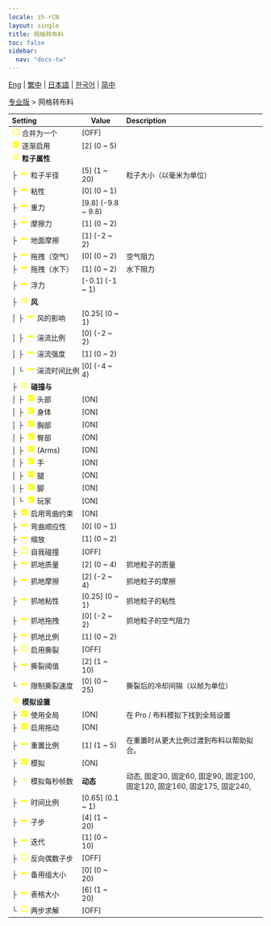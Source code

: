 ```yaml
---
locale: zh-rCN
layout: single
title: 网格转布料
toc: false
sidebar:
  nav: "docs-tw"
---
```

[Eng](/dancexr/menu/2025.4/actor/mesh_to_cloth) | [繁中](/tw/dancexr/menu/2025.4/actor/mesh_to_cloth) | [日本語](/jp/dancexr/menu/2025.4/actor/mesh_to_cloth) | [한국어](/kr/dancexr/menu/2025.4/actor/mesh_to_cloth) | [简中](/zh/dancexr/menu/2025.4/actor/mesh_to_cloth)

[专业版](../menu#专业版) > 网格转布料



| Setting | Value | Description |
| :--- | --- | :--- |
|<nobr> ![check_off icon](/images/icon/ic_check_off.png)  合并为一个</nobr>| [OFF] | 
|<nobr> ![check_on icon](/images/icon/ic_check_on.png)  逐渐启用</nobr>| [2] (0 ~ 5) | 
|<nobr> ![tune icon](/images/icon/ic_tune.png)  <b>粒子属性</b></nobr>| | 
|<nobr>├&nbsp; ![slider icon](/images/icon/ic_slider.png)  粒子半径</nobr>| [5] (1 ~ 20) | 粒子大小（以毫米为单位）
|<nobr>├&nbsp; ![slider icon](/images/icon/ic_slider.png)  粘性</nobr>| [0] (0 ~ 1) | 
|<nobr>├&nbsp; ![slider icon](/images/icon/ic_slider.png)  重力</nobr>| [9.8] (-9.8 ~ 9.8) | 
|<nobr>├&nbsp; ![slider icon](/images/icon/ic_slider.png)  摩擦力</nobr>| [1] (0 ~ 2) | 
|<nobr>├&nbsp; ![slider icon](/images/icon/ic_slider.png)  地面摩擦</nobr>| [1] (-2 ~ 2) | 
|<nobr>├&nbsp; ![slider icon](/images/icon/ic_slider.png)  拖拽（空气）</nobr>| [0] (0 ~ 2) | 空气阻力
|<nobr>├&nbsp; ![slider icon](/images/icon/ic_slider.png)  拖拽（水下）</nobr>| [1] (0 ~ 2) | 水下阻力
|<nobr>├&nbsp; ![slider icon](/images/icon/ic_slider.png)  浮力</nobr>| [-0.1] (-1 ~ 1) | 
|<nobr>├&nbsp; ![tune icon](/images/icon/ic_tune.png)  <b>风</b></nobr>| | 
|<nobr>│&nbsp;├&nbsp; ![slider icon](/images/icon/ic_slider.png)  风的影响</nobr>| [0.25] (0 ~ 1) | 
|<nobr>│&nbsp;├&nbsp; ![slider icon](/images/icon/ic_slider.png)  湍流比例</nobr>| [0] (-2 ~ 2) | 
|<nobr>│&nbsp;├&nbsp; ![slider icon](/images/icon/ic_slider.png)  湍流强度</nobr>| [1] (0 ~ 2) | 
|<nobr>│&nbsp;└&nbsp; ![slider icon](/images/icon/ic_slider.png)  湍流时间比例</nobr>| [0] (-4 ~ 4) | 
|<nobr>├&nbsp; ![tune icon](/images/icon/ic_tune.png)  <b>碰撞与</b></nobr>| | 
|<nobr>│&nbsp;├&nbsp; ![check_on icon](/images/icon/ic_check_on.png)  头部</nobr>| [ON] | 
|<nobr>│&nbsp;├&nbsp; ![check_on icon](/images/icon/ic_check_on.png)  身体</nobr>| [ON] | 
|<nobr>│&nbsp;├&nbsp; ![check_on icon](/images/icon/ic_check_on.png)  胸部</nobr>| [ON] | 
|<nobr>│&nbsp;├&nbsp; ![check_on icon](/images/icon/ic_check_on.png)  臀部</nobr>| [ON] | 
|<nobr>│&nbsp;├&nbsp; ![check_on icon](/images/icon/ic_check_on.png)  (Arms)</nobr>| [ON] | 
|<nobr>│&nbsp;├&nbsp; ![check_on icon](/images/icon/ic_check_on.png)  手</nobr>| [ON] | 
|<nobr>│&nbsp;├&nbsp; ![check_on icon](/images/icon/ic_check_on.png)  腿</nobr>| [ON] | 
|<nobr>│&nbsp;├&nbsp; ![check_on icon](/images/icon/ic_check_on.png)  脚</nobr>| [ON] | 
|<nobr>│&nbsp;└&nbsp; ![check_on icon](/images/icon/ic_check_on.png)  玩家</nobr>| [ON] | 
|<nobr>├&nbsp; ![check_on icon](/images/icon/ic_check_on.png)  启用弯曲约束</nobr>| [ON] | 
|<nobr>├&nbsp; ![slider icon](/images/icon/ic_slider.png)  弯曲顺应性</nobr>| [0] (0 ~ 1) | 
|<nobr>├&nbsp; ![slider icon](/images/icon/ic_slider.png)  缩放</nobr>| [1] (0 ~ 2) | 
|<nobr>├&nbsp; ![check_off icon](/images/icon/ic_check_off.png)  自我碰撞</nobr>| [OFF] | 
|<nobr>├&nbsp; ![slider icon](/images/icon/ic_slider.png)  抓地质量</nobr>| [2] (0 ~ 4) | 抓地粒子的质量
|<nobr>├&nbsp; ![slider icon](/images/icon/ic_slider.png)  抓地摩擦</nobr>| [2] (-2 ~ 4) | 抓地粒子的摩擦
|<nobr>├&nbsp; ![slider icon](/images/icon/ic_slider.png)  抓地粘性</nobr>| [0.25] (0 ~ 1) | 抓地粒子的粘性
|<nobr>├&nbsp; ![slider icon](/images/icon/ic_slider.png)  抓地拖拽</nobr>| [0] (-2 ~ 2) | 抓地粒子的空气阻力
|<nobr>├&nbsp; ![slider icon](/images/icon/ic_slider.png)  抓地比例</nobr>| [1] (0 ~ 2) | 
|<nobr>├&nbsp; ![check_off icon](/images/icon/ic_check_off.png)  启用撕裂</nobr>| [OFF] | 
|<nobr>├&nbsp; ![slider icon](/images/icon/ic_slider.png)  撕裂阈值</nobr>| [2] (1 ~ 10) | 
|<nobr>└&nbsp; ![slider icon](/images/icon/ic_slider.png)  限制撕裂速度</nobr>| [0] (0 ~ 25) | 撕裂后的冷却间隔（以帧为单位）
|<nobr> ![tune icon](/images/icon/ic_tune.png)  <b>模拟设置</b></nobr>| | 
|<nobr>├&nbsp; ![check_on icon](/images/icon/ic_check_on.png)  使用全局</nobr>| [ON] | 在 Pro / 布料模拟下找到全局设置
|<nobr>├&nbsp; ![check_on icon](/images/icon/ic_check_on.png)  启用拖动</nobr>| [ON] | 
|<nobr>├&nbsp; ![slider icon](/images/icon/ic_slider.png)  重置比例</nobr>| [1] (1 ~ 5) | 在重置时从更大比例过渡到布料以帮助拟合。
|<nobr>├&nbsp; ![check_on icon](/images/icon/ic_check_on.png)  模拟</nobr>| [ON] | 
|<nobr>├&nbsp; ![chevron icon](/images/icon/ic_chevron.png)  模拟每秒帧数</nobr>| **动态** | 动态, 固定30, 固定60, 固定90, 固定100, 固定120, 固定160, 固定175, 固定240,  |
|<nobr>├&nbsp; ![slider icon](/images/icon/ic_slider.png)  时间比例</nobr>| [0.65] (0.1 ~ 1) | 
|<nobr>├&nbsp; ![slider icon](/images/icon/ic_slider.png)  子步</nobr>| [4] (1 ~ 20) | 
|<nobr>├&nbsp; ![slider icon](/images/icon/ic_slider.png)  迭代</nobr>| [1] (0 ~ 10) | 
|<nobr>├&nbsp; ![check_off icon](/images/icon/ic_check_off.png)  反向偶数子步</nobr>| [OFF] | 
|<nobr>├&nbsp; ![slider icon](/images/icon/ic_slider.png)  备用组大小</nobr>| [0] (0 ~ 20) | 
|<nobr>├&nbsp; ![slider icon](/images/icon/ic_slider.png)  表格大小</nobr>| [6] (1 ~ 20) | 
|<nobr>└&nbsp; ![check_off icon](/images/icon/ic_check_off.png)  两步求解</nobr>| [OFF] | 
